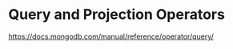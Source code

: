# Query and Projection Operators  

https://docs.mongodb.com/manual/reference/operator/query/















